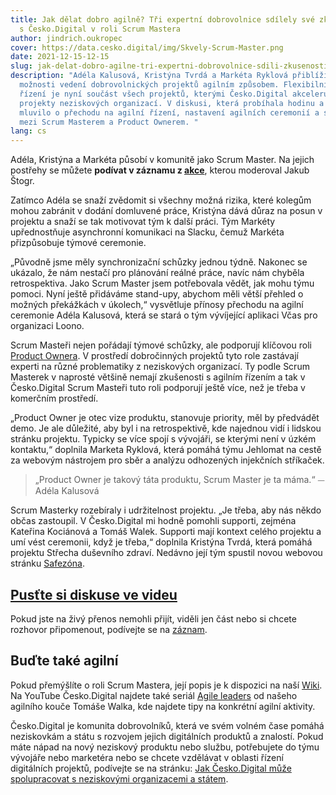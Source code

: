 ```yaml
---
title: Jak dělat dobro agilně? Tři expertní dobrovolnice sdílely své zkušenosti
  s Česko.Digital v roli Scrum Mastera
author: jindrich.oukropec
cover: https://data.cesko.digital/img/Skvely-Scrum-Master.png
date: 2021-12-15-12-15
slug: jak-delat-dobro-agilne-tri-expertni-dobrovolnice-sdili-zkusenosti-scrum-master
description: "Adéla Kalusová, Kristýna Tvrdá a Markéta Ryklová přiblížily
  možnosti vedení dobrovolnických projektů agilním způsobem. Flexibilní způsob
  řízení je nyní součást všech projektů, kterými Česko.Digital akceleruje
  projekty neziskových organizací. V diskusi, která probíhala hodinu a půl, se
  mluvilo o přechodu na agilní řízení, nastavení agilních ceremonií a spolupráci
  mezi Scrum Masterem a Product Ownerem. "
lang: cs
---
```

Adéla, Kristýna a Markéta působí v komunitě jako Scrum Master. Na jejich postřehy se můžete **podívat v záznamu z [akce](https://youtu.be/CpDMIUlK1_8)**, kterou moderoval Jakub Štogr.

Zatímco Adéla se snaží zvědomit si všechny možná rizika, které kolegům mohou zabránit v dodání domluvené práce, Kristýna dává důraz na posun v projektu a snaží se tak motivovat tým k další práci. Tým Markéty upřednostňuje asynchronní komunikaci na Slacku, čemuž Markéta přizpůsobuje týmové ceremonie.

„Původně jsme měly synchronizační schůzky jednou týdně. Nakonec se ukázalo, že nám nestačí pro plánování reálné práce, navíc nám chyběla retrospektiva. Jako Scrum Master jsem potřebovala vědět, jak mohu týmu pomoci. Nyní ještě přidáváme stand-upy, abychom měli větší přehled o možných překážkách v úkolech,“ vysvětluje přínosy přechodu na agilní ceremonie Adéla Kalusová, která se stará o tým vývíjející aplikaci Včas pro organizaci Loono.

Scrum Masteři nejen pořádají týmové schůzky, ale podporují klíčovou roli [Product Ownera](https://www.youtube.com/watch?v=ep2y01MGN1w). V prostředí dobročinných projektů tyto role zastávají experti na různé problematiky z neziskových organizací. Ty podle Scrum Masterek v naprosté většině nemají zkušenosti s agilním řízením a tak v Česko.Digital Scrum Masteři tuto roli podporují ještě více, než je třeba v komerčním prostředí. 

„Product Owner je otec vize produktu, stanovuje priority, měl by předvádět demo. Je ale důležité, aby byl i na retrospektivě, kde najednou vidí i lidskou stránku projektu. Typicky se více spojí s vývojáři, se kterými není v úzkém kontaktu,“ doplnila Marketa Ryklová, která pomáhá týmu Jehlomat na cestě za webovým nástrojem pro sběr a analýzu odhozených injekčních stříkaček.

> „Product Owner je takový táta produktu, Scrum Master je ta máma.“ ⏤ Adéla Kalusová

Scrum Masterky rozebíraly i udržitelnost projektu. „Je třeba, aby nás někdo občas zastoupil. V Česko.Digital mi hodně pomohli supporti, zejména Kateřina Kociánová a Tomáš Walek. Supporti mají kontext celého projektu a umí vést ceremonii, když je třeba,“ doplnila Kristýna Tvrdá, která pomáhá projektu Střecha duševního zdraví. Nedávno její tým spustil novou webovou stránku [Safezóna](https://blog.cesko.digital/2021/11/safezona-je-na-svete). 

## [Pusťte si diskuse ve videu](https://www.youtube.com/watch?v=CpDMIUlK1_8)

Pokud jste na živý přenos nemohli přijít, viděli jen část nebo si chcete rozhovor připomenout, podívejte se na [záznam](https://www.youtube.com/watch?v=CpDMIUlK1_8). 

## Buďte také agilní

Pokud přemýšlíte o roli Scrum Mastera, její popis je k dispozici na naší [Wiki](https://cesko-digital.atlassian.net/wiki/spaces/CD/pages/87470076/Scrum+Master). Na YouTube Česko.Digital najdete také seriál [Agile leaders](https://www.youtube.com/watch?v=gG_9tC12CzY&list=PLOX5xelTsEv-qGxEFwT3piUEDrjK4ow6Z) od našeho agilního kouče Tomáše Walka, kde najdete tipy na konkrétní agilní aktivity.

Česko.Digital je komunita dobrovolníků, která ve svém volném čase pomáhá neziskovkám a státu s rozvojem jejich digitálních produktů a znalostí. Pokud máte nápad na nový neziskový produktu nebo službu, potřebujete do týmu vývojáře nebo marketéra nebo se chcete vzdělávat v oblasti řízení digitálních projektů, podívejte se na stránku: [Jak Česko.Digital může spolupracovat s neziskovými organizacemi a státem](https://cesko-digital.atlassian.net/wiki/spaces/CD/pages/816742685/Neziskov+organizace+st+t+Co+o+ek+vat+od+spolupr+ce+s+.d?focusedCommentId=818217318#comment-818217318).